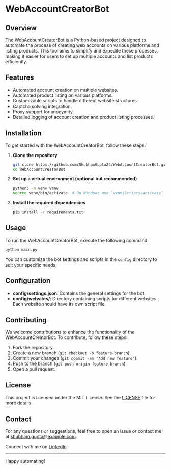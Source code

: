# WebAccountCreatorBot

## Overview
The WebAccountCreatorBot is a Python-based project designed to automate the process of creating web accounts on various platforms and listing products. This tool aims to simplify and expedite these processes, making it easier for users to set up multiple accounts and list products efficiently.

## Features
- Automated account creation on multiple websites.
- Automated product listing on various platforms.
- Customizable scripts to handle different website structures.
- Captcha solving integration.
- Proxy support for anonymity.
- Detailed logging of account creation and product listing processes.

## Installation
To get started with the WebAccountCreatorBot, follow these steps:

1. **Clone the repository**
   ```bash
   git clone https://github.com/ShubhamGupta24/WebAccountCreatorBot.git
   cd WebAccountCreatorBot
   ```

2. **Set up a virtual environment (optional but recommended)**
   ```bash
   python3 -m venv venv
   source venv/bin/activate  # On Windows use `venv\Scripts\activate`
   ```

3. **Install the required dependencies**
   ```bash
   pip install -r requirements.txt
   ```

## Usage
To run the WebAccountCreatorBot, execute the following command:
```bash
python main.py
```
You can customize the bot settings and scripts in the `config` directory to suit your specific needs.

## Configuration
- **config/settings.json**: Contains the general settings for the bot.
- **config/websites/**: Directory containing scripts for different websites. Each website should have its own script file.

## Contributing
We welcome contributions to enhance the functionality of the WebAccountCreatorBot. To contribute, follow these steps:

1. Fork the repository.
2. Create a new branch (`git checkout -b feature-branch`).
3. Commit your changes (`git commit -am 'Add new feature'`).
4. Push to the branch (`git push origin feature-branch`).
5. Open a pull request.

## License
This project is licensed under the MIT License. See the [LICENSE](LICENSE) file for more details.

## Contact
For any questions or suggestions, feel free to open an issue or contact me at shubham.gupta@example.com.

Connect with me on [LinkedIn](https://www.linkedin.com/in/shubham-gupta-4930b522a).

---

Happy automating!
